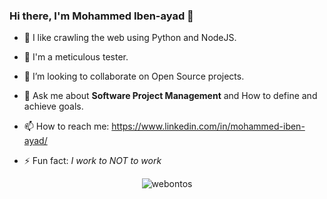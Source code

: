 ### Hi there, I'm Mohammed Iben-ayad 👋

<!--
**webontos/webontos** is a ✨ _special_ ✨ repository because its `README.md` (this file) appears on your GitHub profile.
-->

- 🔭 I like crawling the web using Python and NodeJS.

- 🌱 I'm a meticulous tester.

- 👯 I’m looking to collaborate on Open Source projects.

- 💬 Ask me about **Software Project Management** and How to define and achieve goals.

- 📫 How to reach me: https://www.linkedin.com/in/mohammed-iben-ayad/

- ⚡ Fun fact: _I work to NOT to work_

<p align="center"> <img src=https://github-readme-stats.vercel.app/api?username=mohammed-ibenayad&show_icons=true alt=webontos /> </p>
